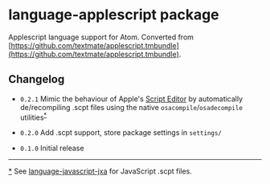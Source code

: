 # language-applescript package

Applescript language support for Atom. Converted from [https://github.com/textmate/applescript.tmbundle](https://github.com/textmate/applescript.tmbundle).

## Changelog

* `0.2.1` Mimic the behaviour of Apple's [Script Editor](http://help.apple.com/applescript/mac/10.9/#apscrpt1067) by automatically de/recompiling .scpt files using the native `osacompile`/`osadecompile` utilities<sup id="R1">[*](#F1)</sup>

* `0.2.0` Add .scpt support, store package settings in `settings/`

* `0.1.0` Initial release

---

<a id="F1">[*](#R1)</a> See [language-javascript-jxa](https://atom.io/packages/language-javascript-jxa) for JavaScript .scpt files.
